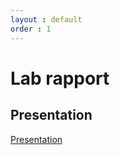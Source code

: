 ```yaml
---
layout : default
order : 1
---
```


# Lab rapport

## Presentation

[Presentation](http://127.0.0.1:4000/presentation.html)
